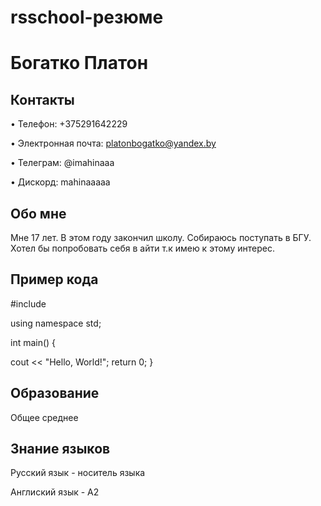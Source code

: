 # rsschool-резюме

# Богатко Платон 

## Контакты
• Телефон: +375291642229

• Электронная почта: platonbogatko@yandex.by

• Телеграм: @imahinaaa

• Дискорд: mahinaaaaa


## Обо мне
Мне 17 лет. В этом году закончил школу. Собираюсь поступать в БГУ. Хотел бы попробовать себя в айти т.к имею к этому интерес.

## Пример кода

#include

using namespace std;

int main() {

cout << "Hello, World!";
return 0;
}

## Образование
Общее среднее

## Знание языков

Русский язык - носитель языка

Англиский язык - А2



